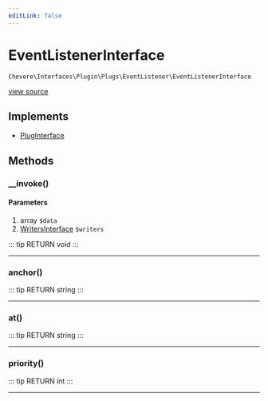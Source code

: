 ```yaml
---
editLink: false
---
```


# EventListenerInterface

`Chevere\Interfaces\Plugin\Plugs\EventListener\EventListenerInterface`

[view source](https://github.com/chevere/chevere/blob/master/interfaces/Plugin/Plugs/EventListener/EventListenerInterface.php)

## Implements

- [PlugInterface](../../PlugInterface.md)

## Methods

### __invoke()

#### Parameters

1. array `$data`
2. [WritersInterface](../../../Writer/WritersInterface.md) `$writers`

::: tip RETURN
void
:::

---

### anchor()

::: tip RETURN
string
:::

---

### at()

::: tip RETURN
string
:::

---

### priority()

::: tip RETURN
int
:::

---
